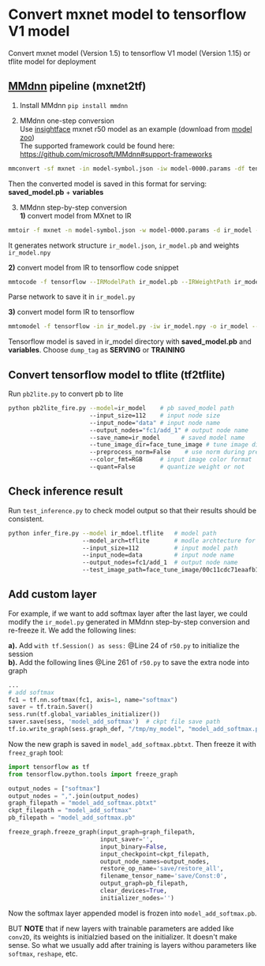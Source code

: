 # Convert mxnet model to tensorflow V1 model
Convert mxnet model (Version 1.5) to tensorflow V1 model (Version 1.15) or tflite model for deployment 

## [MMdnn](https://github.com/microsoft/MMdnn) pipeline (mxnet2tf)
1. Install MMdnn
`pip install mmdnn`

2. MMdnn one-step conversion<br>
Use [insightface](https://github.com/deepinsight/insightface) mxnet r50 model as an example (download from [model zoo](https://github.com/deepinsight/insightface/wiki/Model-Zoo))<br>
The supported framework could be found here: https://github.com/microsoft/MMdnn#support-frameworks

```bash
mmconvert -sf mxnet -in model-symbol.json -iw model-0000.params -df tensorflow -om model.pb --inputShape 3,112,112
```
Then the converted model is saved in this format for serving: **saved_model.pb** + **variables** 

3. MMdnn step-by-step conversion<br>
**1)** convert model from MXnet to IR
```bash
mmtoir -f mxnet -n model-symbol.json -w model-0000.params -d ir_model --inputShape 3,112,112
```
It generates network structure `ir_model.json`, `ir_model.pb` and weights `ir_model.npy`

**2)** convert model from IR to tensorflow code snippet 
```bash
mmtocode -f tensorflow --IRModelPath ir_model.pb --IRWeightPath ir_model.npy --dstModelPath ir_model.py
```
Parse network to save it in `ir_model.py`

**3)** convert model form IR to tensorflow 
```bash
mmtomodel -f tensorflow -in ir_model.py -iw ir_model.npy -o ir_model --dump_tag SERVING
```
Tensorflow model is saved in ir_model directory with **saved_model.pb** and **variables**. Choose `dump_tag` as **SERVING** or **TRAINING**

## Convert tensorflow model to tflite (tf2tflite)
Run `pb2lite.py` to convert pb to lite
```bash
python pb2lite_fire.py --model=ir_model    # pb saved_model path
                       --input_size=112    # input node size
                       --input_node="data" # input node name 
                       --output_nodes="fc1/add_1" # output node name 
                       --save_name=ir_model      # saved model name 
                       --tune_image_dir=face_tune_image # tune image directory path
                       --preprocess_norm=False    # use norm during preprocessing or not
                       --color_fmt=RGB     # input image color format
                       --quant=False       # quantize weight or not  
```

## Check inference result
Run `test_inference.py` to check model output so that their results should be consistent.
```bash
python infer_fire.py --model ir_mdoel.tflite   # model path
                     --model_arch=tflite       # modle archtecture for inference 
                     --input_size=112          # input model path 
                     --input_node=data         # input node name 
                     --output_nodes=fc1/add_1  # output node name 
                     --test_image_path=face_tune_image/00c11cdc71eaafb14fef53f032bf3ae7.jpg # test image path
```
## Add custom layer
For example, if we want to add softmax layer after the last layer, we could modify the `ir_model.py` generated in MMdnn step-by-step conversion and re-freeze it. We add the following lines:

**a).** Add `with tf.Session() as sess:` @Line 24 of `r50.py` to initialize the session<br>
**b).** Add the following lines @Line 261 of `r50.py` to save the extra node into graph<br>

```python
...
# add softmax
fc1 = tf.nn.softmax(fc1, axis=1, name="softmax")
saver = tf.train.Saver()
sess.run(tf.global_variables_initializer())
saver.save(sess, 'model_add_softmax')  # ckpt file save path
tf.io.write_graph(sess.graph_def, "/tmp/my_model", "model_add_softmax.pbtxt", as_text=True)  # new graph model name
```
Now the new graph is saved in `model_add_softmax.pbtxt`. Then freeze it with `freez_graph` tool:

```python
import tensorflow as tf
from tensorflow.python.tools import freeze_graph

output_nodes = ["softmax"]
output_nodes = ",".join(output_nodes)
graph_filepath = "model_add_softmax.pbtxt"
ckpt_filepath = "model_add_softmax"
pb_filepath = "model_add_softmax.pb"

freeze_graph.freeze_graph(input_graph=graph_filepath, 
                          input_saver='', 
                          input_binary=False, 
                          input_checkpoint=ckpt_filepath, 
                          output_node_names=output_nodes, 
                          restore_op_name='save/restore_all', 
                          filename_tensor_name='save/Const:0', 
                          output_graph=pb_filepath, 
                          clear_devices=True, 
                          initializer_nodes='')
```
Now the softmax layer appended model is frozen into `model_add_softmax.pb`.

BUT **NOTE** that if new layers with trainable parameters are added like `conv2D`, its weights is initialzied based on the initializer. It doesn't make sense. So what we usually add after training is layers withou parameters like `softmax`, `reshape`, etc.
